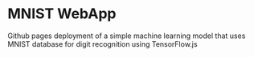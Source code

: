 # MNIST WebApp

Github pages deployment of a simple machine learning model that uses MNIST database for digit recognition using TensorFlow.js
